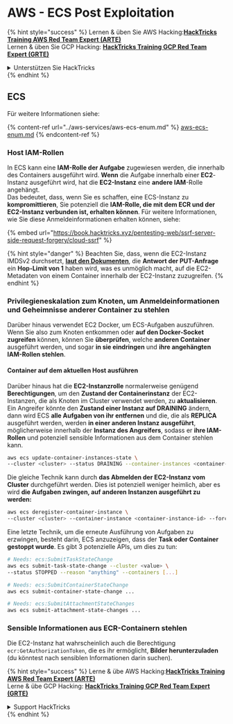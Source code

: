 # AWS - ECS Post Exploitation

{% hint style="success" %}
Lernen & üben Sie AWS Hacking:<img src="../../../.gitbook/assets/image (1) (1) (1) (1).png" alt="" data-size="line">[**HackTricks Training AWS Red Team Expert (ARTE)**](https://training.hacktricks.xyz/courses/arte)<img src="../../../.gitbook/assets/image (1) (1) (1) (1).png" alt="" data-size="line">\
Lernen & üben Sie GCP Hacking: <img src="../../../.gitbook/assets/image (2) (1).png" alt="" data-size="line">[**HackTricks Training GCP Red Team Expert (GRTE)**<img src="../../../.gitbook/assets/image (2) (1).png" alt="" data-size="line">](https://training.hacktricks.xyz/courses/grte)

<details>

<summary>Unterstützen Sie HackTricks</summary>

* Überprüfen Sie die [**Abonnementpläne**](https://github.com/sponsors/carlospolop)!
* **Treten Sie der** 💬 [**Discord-Gruppe**](https://discord.gg/hRep4RUj7f) oder der [**Telegram-Gruppe**](https://t.me/peass) bei oder **folgen** Sie uns auf **Twitter** 🐦 [**@hacktricks\_live**](https://twitter.com/hacktricks_live)**.**
* **Teilen Sie Hacking-Tricks, indem Sie PRs an die** [**HackTricks**](https://github.com/carlospolop/hacktricks) und [**HackTricks Cloud**](https://github.com/carlospolop/hacktricks-cloud) GitHub-Repos senden.

</details>
{% endhint %}

## ECS

Für weitere Informationen siehe:

{% content-ref url="../aws-services/aws-ecs-enum.md" %}
[aws-ecs-enum.md](../aws-services/aws-ecs-enum.md)
{% endcontent-ref %}

### Host IAM-Rollen

In ECS kann eine **IAM-Rolle der Aufgabe** zugewiesen werden, die innerhalb des Containers ausgeführt wird. **Wenn** die Aufgabe innerhalb einer **EC2**-Instanz ausgeführt wird, hat die **EC2-Instanz** eine **andere IAM**-Rolle angehängt.\
Das bedeutet, dass, wenn Sie es schaffen, eine ECS-Instanz zu **kompromittieren**, Sie potenziell die **IAM-Rolle, die mit dem ECR und der EC2-Instanz verbunden ist, erhalten können**. Für weitere Informationen, wie Sie diese Anmeldeinformationen erhalten können, siehe:

{% embed url="https://book.hacktricks.xyz/pentesting-web/ssrf-server-side-request-forgery/cloud-ssrf" %}

{% hint style="danger" %}
Beachten Sie, dass, wenn die EC2-Instanz IMDSv2 durchsetzt, [**laut den Dokumenten**](https://docs.aws.amazon.com/AWSEC2/latest/UserGuide/instance-metadata-v2-how-it-works.html), die **Antwort der PUT-Anfrage** ein **Hop-Limit von 1** haben wird, was es unmöglich macht, auf die EC2-Metadaten von einem Container innerhalb der EC2-Instanz zuzugreifen.
{% endhint %}

### Privilegieneskalation zum Knoten, um Anmeldeinformationen und Geheimnisse anderer Container zu stehlen

Darüber hinaus verwendet EC2 Docker, um ECS-Aufgaben auszuführen. Wenn Sie also zum Knoten entkommen oder **auf den Docker-Socket zugreifen** können, können Sie **überprüfen**, welche **anderen Container** ausgeführt werden, und sogar **in sie eindringen** und **ihre angehängten IAM-Rollen stehlen**.

#### Container auf dem aktuellen Host ausführen

Darüber hinaus hat die **EC2-Instanzrolle** normalerweise genügend **Berechtigungen**, um den **Zustand der Containerinstanz** der EC2-Instanzen, die als Knoten im Cluster verwendet werden, zu **aktualisieren**. Ein Angreifer könnte den **Zustand einer Instanz auf DRAINING** ändern, dann wird ECS **alle Aufgaben von ihr entfernen** und die, die als **REPLICA** ausgeführt werden, werden **in einer anderen Instanz ausgeführt**, möglicherweise innerhalb der **Instanz des Angreifers**, sodass er **ihre IAM-Rollen** und potenziell sensible Informationen aus dem Container stehlen kann.
```bash
aws ecs update-container-instances-state \
--cluster <cluster> --status DRAINING --container-instances <container-instance-id>
```
Die gleiche Technik kann durch **das Abmelden der EC2-Instanz vom Cluster** durchgeführt werden. Dies ist potenziell weniger heimlich, aber es wird **die Aufgaben zwingen, auf anderen Instanzen ausgeführt zu werden:**
```bash
aws ecs deregister-container-instance \
--cluster <cluster> --container-instance <container-instance-id> --force
```
Eine letzte Technik, um die erneute Ausführung von Aufgaben zu erzwingen, besteht darin, ECS anzuzeigen, dass der **Task oder Container gestoppt wurde**. Es gibt 3 potenzielle APIs, um dies zu tun:
```bash
# Needs: ecs:SubmitTaskStateChange
aws ecs submit-task-state-change --cluster <value> \
--status STOPPED --reason "anything" --containers [...]

# Needs: ecs:SubmitContainerStateChange
aws ecs submit-container-state-change ...

# Needs: ecs:SubmitAttachmentStateChanges
aws ecs submit-attachment-state-changes ...
```
### Sensible Informationen aus ECR-Containern stehlen

Die EC2-Instanz hat wahrscheinlich auch die Berechtigung `ecr:GetAuthorizationToken`, die es ihr ermöglicht, **Bilder herunterzuladen** (du könntest nach sensiblen Informationen darin suchen).

{% hint style="success" %}
Lerne & übe AWS Hacking:<img src="../../../.gitbook/assets/image (1) (1) (1) (1).png" alt="" data-size="line">[**HackTricks Training AWS Red Team Expert (ARTE)**](https://training.hacktricks.xyz/courses/arte)<img src="../../../.gitbook/assets/image (1) (1) (1) (1).png" alt="" data-size="line">\
Lerne & übe GCP Hacking: <img src="../../../.gitbook/assets/image (2) (1).png" alt="" data-size="line">[**HackTricks Training GCP Red Team Expert (GRTE)**<img src="../../../.gitbook/assets/image (2) (1).png" alt="" data-size="line">](https://training.hacktricks.xyz/courses/grte)

<details>

<summary>Support HackTricks</summary>

* Überprüfe die [**Abonnementpläne**](https://github.com/sponsors/carlospolop)!
* **Tritt der** 💬 [**Discord-Gruppe**](https://discord.gg/hRep4RUj7f) oder der [**Telegram-Gruppe**](https://t.me/peass) bei oder **folge** uns auf **Twitter** 🐦 [**@hacktricks\_live**](https://twitter.com/hacktricks_live)**.**
* **Teile Hacking-Tricks, indem du PRs zu den** [**HackTricks**](https://github.com/carlospolop/hacktricks) und [**HackTricks Cloud**](https://github.com/carlospolop/hacktricks-cloud) GitHub-Repos einreichst.

</details>
{% endhint %}

